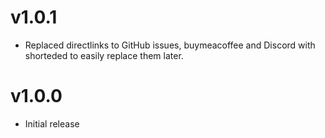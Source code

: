 # v1.0.1
* Replaced directlinks to GitHub issues, buymeacoffee and Discord with shorteded to easily replace them later.

# v1.0.0
* Initial release
